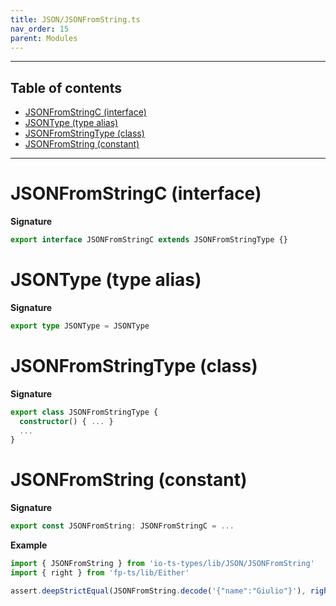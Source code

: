 ```yaml
---
title: JSON/JSONFromString.ts
nav_order: 15
parent: Modules
---
```


---

<h2 class="text-delta">Table of contents</h2>

- [JSONFromStringC (interface)](#jsonfromstringc-interface)
- [JSONType (type alias)](#jsontype-type-alias)
- [JSONFromStringType (class)](#jsonfromstringtype-class)
- [JSONFromString (constant)](#jsonfromstring-constant)

---

# JSONFromStringC (interface)

**Signature**

```ts
export interface JSONFromStringC extends JSONFromStringType {}
```

# JSONType (type alias)

**Signature**

```ts
export type JSONType = JSONType
```

# JSONFromStringType (class)

**Signature**

```ts
export class JSONFromStringType {
  constructor() { ... }
  ...
}
```

# JSONFromString (constant)

**Signature**

```ts
export const JSONFromString: JSONFromStringC = ...
```

**Example**

```ts
import { JSONFromString } from 'io-ts-types/lib/JSON/JSONFromString'
import { right } from 'fp-ts/lib/Either'

assert.deepStrictEqual(JSONFromString.decode('{"name":"Giulio"}'), right({ name: 'Giulio' }))
```
